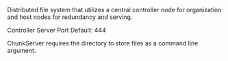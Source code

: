 Distributed file system that utilizes a central controller node for organization and host nodes for redundancy and serving.

Controller Server Port Default: 444

ChunkServer requires the directory to store files as a command line argument.